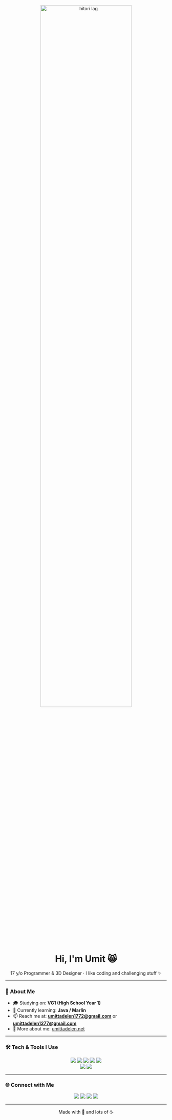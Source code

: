 <p align="center">
  <img src="https://raw.githubusercontent.com/umittadelen/umittadelen/main/hitori.gif" alt="hitori lag" width="75%">
</p>

<h1 align="center">Hi, I'm Umit 😸</h1>
<p align="center">17 y/o Programmer & 3D Designer · I like coding and challenging stuff ✨</p>

---

### 🌱 About Me
- 🎓 Studying on: **VG1 (High School Year 1)**
- 📖 Currently learning: **Java / Marlin**  
- 📫 Reach me at: **umittadelen1772@gmail.com** or **umittadelen1277@gmail.com**  
- 📄 More about me: [umittadelen.net](https://umittadelen.net)  

---

### 🛠 Tech & Tools I Use
<p align="center">
  <img src="https://img.shields.io/badge/Code-JavaScript-FFD580?style=for-the-badge&logo=javascript&logoColor=white">
  <img src="https://img.shields.io/badge/Code-Python-FFB6C1?style=for-the-badge&logo=python&logoColor=white">
  <img src="https://img.shields.io/badge/Code-Java-87CEEB?style=for-the-badge&logo=openjdk&logoColor=white">
  <img src="https://img.shields.io/badge/Code-HTML-F7A7A6?style=for-the-badge&logo=html5&logoColor=white">
  <img src="https://img.shields.io/badge/Code-CSS-9AC0FF?style=for-the-badge&logo=css&logoColor=white"><br>
  <img src="https://img.shields.io/badge/3D-Blender-FFDAC1?style=for-the-badge&logo=blender&logoColor=white">
  <img src="https://img.shields.io/badge/Hardware-Arduino-C1FFD7?style=for-the-badge&logo=arduino&logoColor=white">
</p>

---

### 🌐 Connect with Me
<p align="center">
  <a href="https://twitter.com/umittadelenmc"><img src="https://img.shields.io/badge/Twitter-1DA1F2?style=for-the-badge&logo=x&logoColor=white"></a>
  <a href="https://www.linkedin.com/in/umit-tasdelen"><img src="https://img.shields.io/badge/LinkedIn-0077B5?style=for-the-badge"></a>
  <a href="https://instagram.com/umittadelen"><img src="https://img.shields.io/badge/Instagram-E4405F?style=for-the-badge&logo=instagram&logoColor=white"></a>
  <a href="https://www.youtube.com/@umittadelen"><img src="https://img.shields.io/badge/YouTube-FF0000?style=for-the-badge&logo=youtube&logoColor=white"></a>
</p>

---

<p align="center">
  Made with 💖 and lots of ☕
</p>

